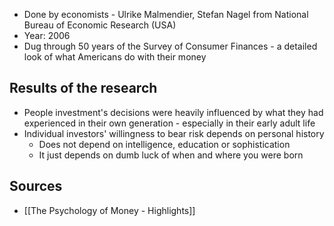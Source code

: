 - Done by economists - Ulrike Malmendier, Stefan Nagel from National Bureau of Economic Research (USA)
- Year: 2006
- Dug through 50 years of the Survey of Consumer Finances - a detailed look of what Americans do with their money

## Results of the research
- People investment's decisions were heavily influenced by what they had experienced in their own generation - especially in their early adult life
- Individual investors' willingness to bear risk depends on personal history
	- Does not depend on intelligence, education or sophistication
	- It just depends on dumb luck of when and where you were born

## Sources
- [[The Psychology of Money - Highlights]]